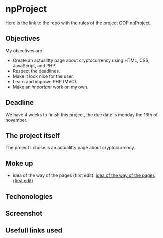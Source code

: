 # npProject
Here is the link to the repo with the rules of the project [OOP npProject](https://github.com/becodeorg/BXL-Swartz-3-21/tree/master/09-OOP-npProject).
## Objectives 
My objectives are : 
- Create an actualitty page about cryptocurrency using HTML, CSS, JavaScript, and PHP.
- Respect the deadlines.
- Make it look nice for the user.
- Learn and improve PHP (MVC).
- Make an *important* work on my own.

## Deadline
We have 4 weeks to finish this project, the due date is monday the 16th of november.
## The project itself 
The project I chose is an actualitty page about cryptocurrency.
## Moke up 
- idea of the way of the pages (first edit):
[idea of the way of the pages (first edit)](/assets/pictures/structurebrouillon.png)

## Techonologies 
## Screenshot 
## Usefull links used 

